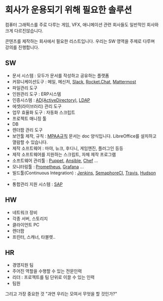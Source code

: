# 회사가 운용되기 위해 필요한 솔루션
컴퓨터 그래픽스를 주로 다루는 게임, VFX, 애니메이션 관련 회사들도 일반적인 회사와 크게 다르진않습니다.

콘텐츠를 제작하는 회사에서 필요한 리스트입니다. 우리는 SW 영역을  주제로 다루며 강의를 진행합니다.

## SW
- 문서 시스템 : 모두가 문서를 작성하고 공유하는 플랫폼
- 커뮤니케이션도구 : 메일, 메신저, [Slack](https://slack.com), [Rocket.Chat](https://rocket.chat), [Mattermost](https://www.mattermost.org)
- 파일관리 도구
- 인원관리 도구 : ERP시스템
- 인증시스템 : [AD(ActiveDirectory)](https://ko.wikipedia.org/wiki/액티브_디렉터리), [LDAP](https://ko.wikipedia.org/wiki/LDAP)
- 에셋(라이브러리) 관리 도구
- 업무 효율화 도구 : 자동화 스크립트
- 프로젝트 매니징 툴
- DB
- 렌더팜 관리 도구
- 보안툴 제작, 규칙 : [MPAA규칙](https://www.mpaa.org/what-we-do/advancing-creativity/additional-resources/#content-protection-best-practices) 문서는 doc 양식입니다. LibreOffice를 설치하고 열람할 수 있습니다.
- 제작 소프트웨어 : 마야, 뉴크, 후디니, 게임엔진, 플러그인 등등
- 제작 소프트웨어를 지원하는 스크립트, 자체 제작 프로그램
- 소프트웨어 관리툴 : [Puppet](https://puppet.com), [Ansible](https://www.ansible.com), [Chef](https://www.chef.io) ...
- 모니터링툴 : [Prometheus](https://prometheus.io), [Grafana](https://grafana.com) ...
- 빌드툴(Continuous Integration) : [Jenkins](https://jenkins.io), [SemaphoreCI](https://semaphoreci.com), [Travis](https://travis-ci.org), [Hudson](http://hudson-ci.org) ...
- 통합관리 지원 시스템 : [SAP](https://www.sap.com/korea/index.html)

## HW
- 네트워크 장비
- 각종 서버, 스토리지
- 클라이언트 PC
- 렌더팜
- 프린터, 스캐너, 타블렛..

## HR
- 경영지원 팀
- 주어진 역할을 수행할 수 있는 전문인력
- 리더 : 프로젝트를 팀 단위로 이끌 수 있는 인력
- 팀원

그리고 가장 중요한 것 "과연 우리는 모여서 무엇을 할 것인가?"